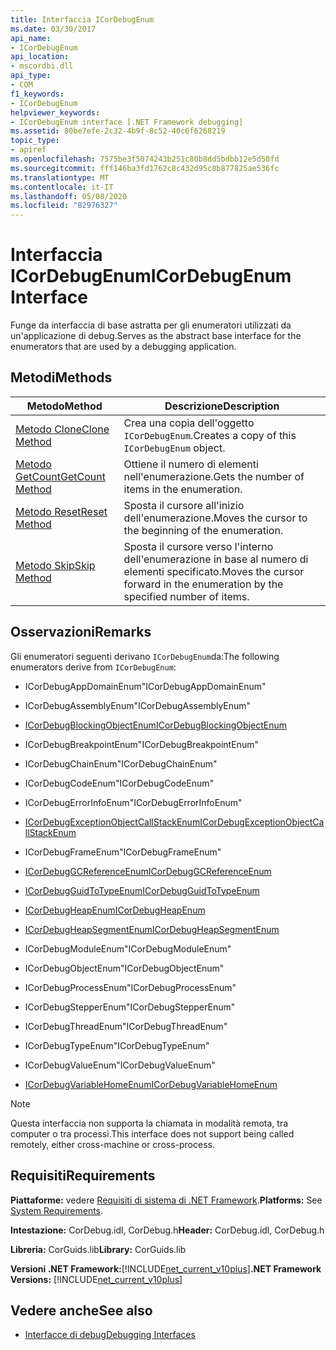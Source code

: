 ```yaml
---
title: Interfaccia ICorDebugEnum
ms.date: 03/30/2017
api_name:
- ICorDebugEnum
api_location:
- mscordbi.dll
api_type:
- COM
f1_keywords:
- ICorDebugEnum
helpviewer_keywords:
- ICorDebugEnum interface [.NET Framework debugging]
ms.assetid: 80be7efe-2c32-4b9f-8c52-40c6f6268219
topic_type:
- apiref
ms.openlocfilehash: 7575be3f5074243b251c80b8dd5bdbb12e5d50fd
ms.sourcegitcommit: fff146ba3fd1762c8c432d95c8b877825ae536fc
ms.translationtype: MT
ms.contentlocale: it-IT
ms.lasthandoff: 05/08/2020
ms.locfileid: "82976327"
---
```

# <a name="icordebugenum-interface"></a><span data-ttu-id="e4c85-102">Interfaccia ICorDebugEnum</span><span class="sxs-lookup"><span data-stu-id="e4c85-102">ICorDebugEnum Interface</span></span>

<span data-ttu-id="e4c85-103">Funge da interfaccia di base astratta per gli enumeratori utilizzati da un'applicazione di debug.</span><span class="sxs-lookup"><span data-stu-id="e4c85-103">Serves as the abstract base interface for the enumerators that are used by a debugging application.</span></span>  
  
## <a name="methods"></a><span data-ttu-id="e4c85-104">Metodi</span><span class="sxs-lookup"><span data-stu-id="e4c85-104">Methods</span></span>  
  
|<span data-ttu-id="e4c85-105">Metodo</span><span class="sxs-lookup"><span data-stu-id="e4c85-105">Method</span></span>|<span data-ttu-id="e4c85-106">Descrizione</span><span class="sxs-lookup"><span data-stu-id="e4c85-106">Description</span></span>|  
|------------|-----------------|  
|[<span data-ttu-id="e4c85-107">Metodo Clone</span><span class="sxs-lookup"><span data-stu-id="e4c85-107">Clone Method</span></span>](icordebugenum-clone-method.md)|<span data-ttu-id="e4c85-108">Crea una copia dell'oggetto `ICorDebugEnum`.</span><span class="sxs-lookup"><span data-stu-id="e4c85-108">Creates a copy of this `ICorDebugEnum` object.</span></span>|  
|[<span data-ttu-id="e4c85-109">Metodo GetCount</span><span class="sxs-lookup"><span data-stu-id="e4c85-109">GetCount Method</span></span>](icordebugenum-getcount-method.md)|<span data-ttu-id="e4c85-110">Ottiene il numero di elementi nell'enumerazione.</span><span class="sxs-lookup"><span data-stu-id="e4c85-110">Gets the number of items in the enumeration.</span></span>|  
|[<span data-ttu-id="e4c85-111">Metodo Reset</span><span class="sxs-lookup"><span data-stu-id="e4c85-111">Reset Method</span></span>](icordebugenum-reset-method.md)|<span data-ttu-id="e4c85-112">Sposta il cursore all'inizio dell'enumerazione.</span><span class="sxs-lookup"><span data-stu-id="e4c85-112">Moves the cursor to the beginning of the enumeration.</span></span>|  
|[<span data-ttu-id="e4c85-113">Metodo Skip</span><span class="sxs-lookup"><span data-stu-id="e4c85-113">Skip Method</span></span>](icordebugenum-skip-method.md)|<span data-ttu-id="e4c85-114">Sposta il cursore verso l'interno dell'enumerazione in base al numero di elementi specificato.</span><span class="sxs-lookup"><span data-stu-id="e4c85-114">Moves the cursor forward in the enumeration by the specified number of items.</span></span>|  
  
## <a name="remarks"></a><span data-ttu-id="e4c85-115">Osservazioni</span><span class="sxs-lookup"><span data-stu-id="e4c85-115">Remarks</span></span>  
 <span data-ttu-id="e4c85-116">Gli enumeratori seguenti derivano `ICorDebugEnum`da:</span><span class="sxs-lookup"><span data-stu-id="e4c85-116">The following enumerators derive from `ICorDebugEnum`:</span></span>  
  
- <span data-ttu-id="e4c85-117">ICorDebugAppDomainEnum</span><span class="sxs-lookup"><span data-stu-id="e4c85-117">"ICorDebugAppDomainEnum"</span></span>  
  
- <span data-ttu-id="e4c85-118">ICorDebugAssemblyEnum</span><span class="sxs-lookup"><span data-stu-id="e4c85-118">"ICorDebugAssemblyEnum"</span></span>  
  
- [<span data-ttu-id="e4c85-119">ICorDebugBlockingObjectEnum</span><span class="sxs-lookup"><span data-stu-id="e4c85-119">ICorDebugBlockingObjectEnum</span></span>](icordebugblockingobjectenum-interface.md)  
  
- <span data-ttu-id="e4c85-120">ICorDebugBreakpointEnum</span><span class="sxs-lookup"><span data-stu-id="e4c85-120">"ICorDebugBreakpointEnum"</span></span>  
  
- <span data-ttu-id="e4c85-121">ICorDebugChainEnum</span><span class="sxs-lookup"><span data-stu-id="e4c85-121">"ICorDebugChainEnum"</span></span>  
  
- <span data-ttu-id="e4c85-122">ICorDebugCodeEnum</span><span class="sxs-lookup"><span data-stu-id="e4c85-122">"ICorDebugCodeEnum"</span></span>  
  
- <span data-ttu-id="e4c85-123">ICorDebugErrorInfoEnum</span><span class="sxs-lookup"><span data-stu-id="e4c85-123">"ICorDebugErrorInfoEnum"</span></span>  
  
- [<span data-ttu-id="e4c85-124">ICorDebugExceptionObjectCallStackEnum</span><span class="sxs-lookup"><span data-stu-id="e4c85-124">ICorDebugExceptionObjectCallStackEnum</span></span>](icordebugexceptionobjectcallstackenum-interface.md)  
  
- <span data-ttu-id="e4c85-125">ICorDebugFrameEnum</span><span class="sxs-lookup"><span data-stu-id="e4c85-125">"ICorDebugFrameEnum"</span></span>  
  
- [<span data-ttu-id="e4c85-126">ICorDebugGCReferenceEnum</span><span class="sxs-lookup"><span data-stu-id="e4c85-126">ICorDebugGCReferenceEnum</span></span>](icordebuggcreferenceenum-interface.md)  
  
- [<span data-ttu-id="e4c85-127">ICorDebugGuidToTypeEnum</span><span class="sxs-lookup"><span data-stu-id="e4c85-127">ICorDebugGuidToTypeEnum</span></span>](icordebugguidtotypeenum-interface.md)  
  
- [<span data-ttu-id="e4c85-128">ICorDebugHeapEnum</span><span class="sxs-lookup"><span data-stu-id="e4c85-128">ICorDebugHeapEnum</span></span>](icordebugheapenum-interface.md)  
  
- [<span data-ttu-id="e4c85-129">ICorDebugHeapSegmentEnum</span><span class="sxs-lookup"><span data-stu-id="e4c85-129">ICorDebugHeapSegmentEnum</span></span>](icordebugheapsegmentenum-interface.md)  
  
- <span data-ttu-id="e4c85-130">ICorDebugModuleEnum</span><span class="sxs-lookup"><span data-stu-id="e4c85-130">"ICorDebugModuleEnum"</span></span>  
  
- <span data-ttu-id="e4c85-131">ICorDebugObjectEnum</span><span class="sxs-lookup"><span data-stu-id="e4c85-131">"ICorDebugObjectEnum"</span></span>  
  
- <span data-ttu-id="e4c85-132">ICorDebugProcessEnum</span><span class="sxs-lookup"><span data-stu-id="e4c85-132">"ICorDebugProcessEnum"</span></span>  
  
- <span data-ttu-id="e4c85-133">ICorDebugStepperEnum</span><span class="sxs-lookup"><span data-stu-id="e4c85-133">"ICorDebugStepperEnum"</span></span>  
  
- <span data-ttu-id="e4c85-134">ICorDebugThreadEnum</span><span class="sxs-lookup"><span data-stu-id="e4c85-134">"ICorDebugThreadEnum"</span></span>  
  
- <span data-ttu-id="e4c85-135">ICorDebugTypeEnum</span><span class="sxs-lookup"><span data-stu-id="e4c85-135">"ICorDebugTypeEnum"</span></span>  
  
- <span data-ttu-id="e4c85-136">ICorDebugValueEnum</span><span class="sxs-lookup"><span data-stu-id="e4c85-136">"ICorDebugValueEnum"</span></span>  
  
- [<span data-ttu-id="e4c85-137">ICorDebugVariableHomeEnum</span><span class="sxs-lookup"><span data-stu-id="e4c85-137">ICorDebugVariableHomeEnum</span></span>](icordebugvariablehomeenum-interface.md)  
  
> [!NOTE]
> <span data-ttu-id="e4c85-138">Questa interfaccia non supporta la chiamata in modalità remota, tra computer o tra processi.</span><span class="sxs-lookup"><span data-stu-id="e4c85-138">This interface does not support being called remotely, either cross-machine or cross-process.</span></span>  
  
## <a name="requirements"></a><span data-ttu-id="e4c85-139">Requisiti</span><span class="sxs-lookup"><span data-stu-id="e4c85-139">Requirements</span></span>  
 <span data-ttu-id="e4c85-140">**Piattaforme:** vedere [Requisiti di sistema di .NET Framework](../../get-started/system-requirements.md).</span><span class="sxs-lookup"><span data-stu-id="e4c85-140">**Platforms:** See [System Requirements](../../get-started/system-requirements.md).</span></span>  
  
 <span data-ttu-id="e4c85-141">**Intestazione:** CorDebug.idl, CorDebug.h</span><span class="sxs-lookup"><span data-stu-id="e4c85-141">**Header:** CorDebug.idl, CorDebug.h</span></span>  
  
 <span data-ttu-id="e4c85-142">**Libreria:** CorGuids.lib</span><span class="sxs-lookup"><span data-stu-id="e4c85-142">**Library:** CorGuids.lib</span></span>  
  
 <span data-ttu-id="e4c85-143">**Versioni .NET Framework:**[!INCLUDE[net_current_v10plus](../../../../includes/net-current-v10plus-md.md)]</span><span class="sxs-lookup"><span data-stu-id="e4c85-143">**.NET Framework Versions:** [!INCLUDE[net_current_v10plus](../../../../includes/net-current-v10plus-md.md)]</span></span>  
  
## <a name="see-also"></a><span data-ttu-id="e4c85-144">Vedere anche</span><span class="sxs-lookup"><span data-stu-id="e4c85-144">See also</span></span>

- [<span data-ttu-id="e4c85-145">Interfacce di debug</span><span class="sxs-lookup"><span data-stu-id="e4c85-145">Debugging Interfaces</span></span>](debugging-interfaces.md)
